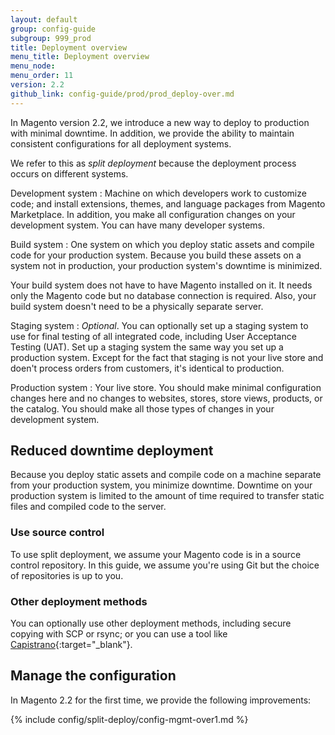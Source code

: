 ```yaml
---
layout: default
group: config-guide
subgroup: 999_prod
title: Deployment overview
menu_title: Deployment overview
menu_node: 
menu_order: 11
version: 2.2
github_link: config-guide/prod/prod_deploy-over.md
---
```


In Magento version 2.2, we introduce a new way to deploy to production with minimal downtime. In addition, we provide the ability to maintain consistent configurations for all deployment systems.

We refer to this as _split deployment_ because the deployment process occurs on different systems.

Development system
:	Machine on which developers work to customize code; and install extensions, themes, and language packages from Magento Marketplace. In addition, you make all configuration changes on your development system. You can have many developer systems.

Build system
:	One system on which you deploy static assets and compile code for your production system. Because you build these assets on a system not in production, your production system's downtime is minimized.

Your build system does not have to have Magento installed on it. It needs only the Magento code but no database connection is required. Also, your build system doesn't need to be a physically separate server. 

Staging system
:	_Optional_. You can optionally set up a staging system to use for final testing of all integrated code, including User Acceptance Testing (UAT). Set up a staging system the same way you set up a production system. Except for the fact that staging is not your live store and doen't process orders from customers, it's identical to production.

Production system
:	Your live store. You should make minimal configuration changes here and no changes to websites, stores, store views, products, or the catalog. You should make all those types of changes in your development system.

## Reduced downtime deployment
Because you deploy static assets and compile code on a machine separate from your production system, you minimize downtime. Downtime on your production system is limited to the amount of time required to transfer static files and compiled code to the server.

### Use source control
To use split deployment, we assume your Magento code is in a source control repository. In this guide, we assume you're using Git but the choice of repositories is up to you. 

### Other deployment methods
You can optionally use other deployment methods, including secure copying with SCP or rsync; or you can use a tool like [Capistrano](http://capistranorb.com/documentation/overview/what-is-capistrano){:target="_blank"}. 

## Manage the configuration
In Magento 2.2 for the first time, we provide the following improvements:

{% include config/split-deploy/config-mgmt-over1.md %}